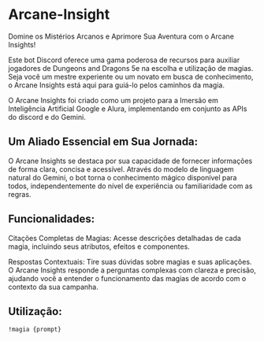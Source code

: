 # Arcane-Insight
Domine os Mistérios Arcanos e Aprimore Sua Aventura com o Arcane Insights!

Este bot Discord oferece uma gama poderosa de recursos para auxiliar jogadores de Dungeons and Dragons 5e na escolha e utilização de magias. Seja você um mestre experiente ou um novato em busca de conhecimento, o Arcane Insights está aqui para guiá-lo pelos caminhos da magia.

O Arcane Insights foi criado como um projeto para a Imersão em Inteligência Artificial Google e Alura, implementando em conjunto as APIs do discord e do Gemini.

## Um Aliado Essencial em Sua Jornada:

O Arcane Insights se destaca por sua capacidade de fornecer informações de forma clara, concisa e acessível. Através do modelo de linguagem natural do Gemini, o bot torna o conhecimento mágico disponível para todos, independentemente do nível de experiência ou familiaridade com as regras.

## Funcionalidades:

Citações Completas de Magias: Acesse descrições detalhadas de cada magia, incluindo seus atributos, efeitos e componentes.

Respostas Contextuais: Tire suas dúvidas sobre magias e suas aplicações. O Arcane Insights responde a perguntas complexas com clareza e precisão, ajudando você a entender o funcionamento das magias de acordo com o contexto da sua campanha.

## Utilização:
`!magia {prompt}`
